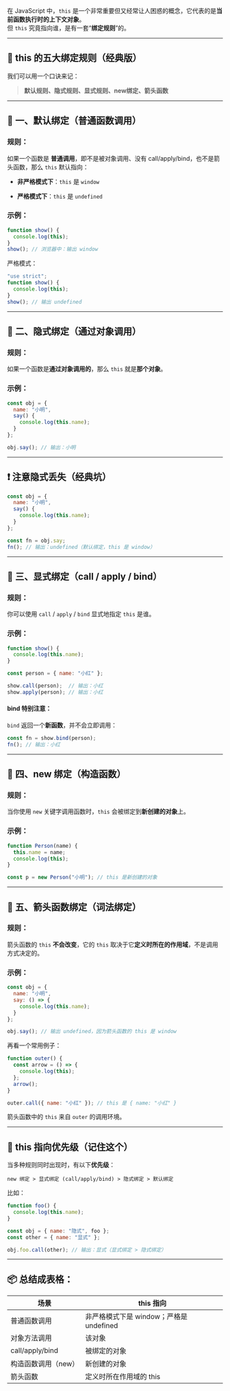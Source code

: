在 JavaScript 中，`this` 是一个非常重要但又经常让人困惑的概念，它代表的是**当前函数执行时的上下文对象**。  
但 `this` 究竟指向谁，是有一套“**绑定规则**”的。

---

## 🌟 this 的五大绑定规则（经典版）

我们可以用一个口诀来记：

> **默认规则、隐式规则、显式规则、new绑定、箭头函数**

---

## 🧠 一、默认绑定（普通函数调用）

### 规则：

如果一个函数是 **普通调用**，即不是被对象调用、没有 call/apply/bind，也不是箭头函数，那么 `this` 默认指向：

- **非严格模式下**：`this` 是 `window`
    
- **严格模式下**：`this` 是 `undefined`
    

### 示例：

```js
function show() {
  console.log(this);
}
show(); // 浏览器中：输出 window
```

严格模式：

```js
"use strict";
function show() {
  console.log(this);
}
show(); // 输出 undefined
```

---

## 🧠 二、隐式绑定（通过对象调用）

### 规则：

如果一个函数是**通过对象调用的**，那么 `this` 就是**那个对象**。

### 示例：

```js
const obj = {
  name: "小明",
  say() {
    console.log(this.name);
  }
};

obj.say(); // 输出：小明
```

---

## ❗ 注意隐式丢失（经典坑）

```js
const obj = {
  name: "小明",
  say() {
    console.log(this.name);
  }
};

const fn = obj.say;
fn(); // 输出：undefined（默认绑定，this 是 window）
```

---

## 🧠 三、显式绑定（call / apply / bind）

### 规则：

你可以使用 `call` / `apply` / `bind` 显式地指定 `this` 是谁。

### 示例：

```js
function show() {
  console.log(this.name);
}

const person = { name: "小红" };

show.call(person);  // 输出：小红
show.apply(person); // 输出：小红
```

#### bind 特别注意：

`bind` 返回一个**新函数**，并不会立即调用：

```js
const fn = show.bind(person);
fn(); // 输出：小红
```

---

## 🧠 四、new 绑定（构造函数）

### 规则：

当你使用 `new` 关键字调用函数时，`this` 会被绑定到**新创建的对象**上。

### 示例：

```js
function Person(name) {
  this.name = name;
  console.log(this);
}

const p = new Person("小明"); // this 是新创建的对象
```

---

## 🧠 五、箭头函数绑定（词法绑定）

### 规则：

箭头函数的 `this` **不会改变**，它的 `this` 取决于它**定义时所在的作用域**，不是调用方式决定的。

### 示例：

```js
const obj = {
  name: "小明",
  say: () => {
    console.log(this.name);
  }
};

obj.say(); // 输出 undefined，因为箭头函数的 this 是 window
```

再看一个常用例子：

```js
function outer() {
  const arrow = () => {
    console.log(this);
  };
  arrow();
}

outer.call({ name: "小红" }); // this 是 { name: "小红" }
```

箭头函数中的 `this` 来自 `outer` 的调用环境。

---

## 🔁 this 指向优先级（记住这个）

当多种规则同时出现时，有以下**优先级**：

```
new 绑定 > 显式绑定 (call/apply/bind) > 隐式绑定 > 默认绑定
```

比如：

```js
function foo() {
  console.log(this.name);
}

const obj = { name: "隐式", foo };
const other = { name: "显式" };

obj.foo.call(other); // 输出：显式（显式绑定 > 隐式绑定）
```

---

## 📦 总结成表格：

| 场景              | this 指向                      |
| --------------- | ---------------------------- |
| 普通函数调用          | 非严格模式下是 window；严格是 undefined |
| 对象方法调用          | 该对象                          |
| call/apply/bind | 被绑定的对象                       |
| 构造函数调用（new）     | 新创建的对象                       |
| 箭头函数            | 定义时所在作用域的 this               |
